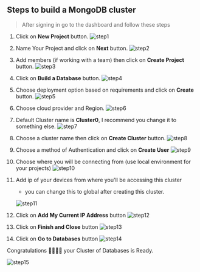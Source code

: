 ## Steps to build a MongoDB cluster

> After signing in go to the dashboard and follow these steps

1. Click on **New Project** button.
   ![step1](./Resources/Steps/Clusters/step1.jpeg)

1. Name Your Project and click on **Next** button.
   ![step2](./Resources/Steps/Clusters/step2.jpeg)

1. Add members (if working with a team) then click on **Create Project** button.
   ![step3](./Resources/Steps/Clusters/step3.jpeg)

1. Click on **Build a Database** button.
   ![step4](./Resources/Steps/Clusters/step4.jpeg)

1. Choose deployment option based on requirements and click on **Create** button.
   ![step5](./Resources/Steps/Clusters/step5.jpeg)

1. Choose cloud provider and Region.
   ![step6](./Resources/Steps/Clusters/step6.jpeg)

1. Default Cluster name is **Cluster0**, I recommend you change it to something else.
   ![step7](./Resources/Steps/Clusters/step7.jpeg)

1. Choose a cluster name then click on **Create Cluster** button.
   ![step8](./Resources/Steps/Clusters/step8.jpeg)

1. Choose a method of Authentication and click on **Create User**
   ![step9](./Resources/Steps/Clusters/step9.jpeg)

1. Choose where you will be connecting from (use local environment for your projects)
   ![step10](./Resources/Steps/Clusters/step10.jpeg)

1. Add ip of your devices from where you'll be accessing this cluster

   - you can change this to global after creating this cluster.

   ![step11](./Resources/Steps/Clusters/step11.jpeg)

1. Click on **Add My Current IP Address** button
   ![step12](./Resources/Steps/Clusters/step12.jpeg)

1. Click on **Finish and Close** button
   ![step13](./Resources/Steps/Clusters/step13.jpeg)

1. Click on **Go to Databases** button
   ![step14](./Resources/Steps/Clusters/step14.jpeg)

Congratulations 🥳🎉🎉🎉 your Cluster of Databases is Ready.

![step15](./Resources/Steps/Clusters/step15.jpeg)
